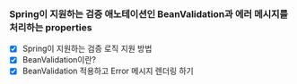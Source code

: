 ### Spring이 지원하는 검증 애노테이션인 BeanValidation과 에러 메시지를 처리하는 properties
- [X] Spring이 지원하는 검증 로직 지원 방법
- [X] BeanValidation이란?
- [X] BeanValidation 적용하고 Error 메시지 렌더링 하기
